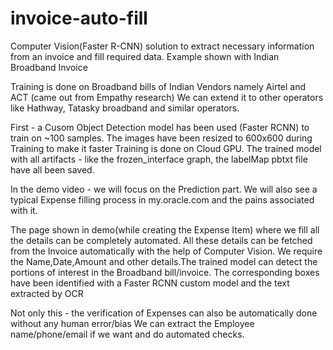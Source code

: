 # invoice-auto-fill
Computer Vision(Faster R-CNN) solution to extract necessary information from an invoice and fill required data. Example shown with Indian Broadband Invoice

Training is done on Broadband bills of Indian Vendors namely Airtel and ACT (came out from Empathy research)
We can extend it to other operators like Hathway, Tatasky broadband and similar operators.

First - a Cusom Object Detection model has been used (Faster RCNN) to train on ~100 samples. The images have been resized
to 600x600 during Training to make it faster
Training is done on Cloud GPU.
The trained model with all artifacts - like the frozen_interface graph, the labelMap pbtxt file
have all been saved.

In the demo video - we will focus on the Prediction part. 
We will also see a typical Expense filling process in my.oracle.com and the pains associated with it.

The page shown in demo(while creating the Expense Item) where we fill all the details can be completely automated.
All these details can be fetched from the Invoice automatically with the help of Computer Vision.
We require the Name,Date,Amount and other details.The trained model can detect the portions of interest in the Broadband bill/invoice.
The corresponding boxes have been identified with a Faster RCNN custom model and the text extracted by OCR

Not only this - the verification of Expenses can also be automatically done without any human error/bias
We can extract the Employee name/phone/email if we want and do automated checks.


